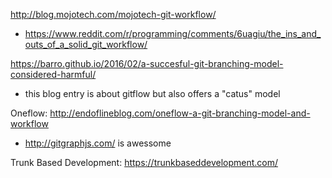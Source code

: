 
http://blog.mojotech.com/mojotech-git-workflow/
 - https://www.reddit.com/r/programming/comments/6uagiu/the_ins_and_outs_of_a_solid_git_workflow/



https://barro.github.io/2016/02/a-succesful-git-branching-model-considered-harmful/
- this blog entry is about gitflow but also offers a "catus" model


Oneflow:
http://endoflineblog.com/oneflow-a-git-branching-model-and-workflow
- http://gitgraphjs.com/ is awessome


Trunk Based Development:
https://trunkbaseddevelopment.com/
